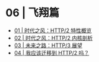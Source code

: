 # 06 | 飞翔篇

- [01 | 时代之风：HTTP/2 特性概览](./01.md)
- [02 | 时代之风：HTTP/2 内核剖析](./02.md)
- [03 | 未来之路：HTTP/3 展望](./03.md)
- [04 | 我应该迁移到 HTTP/2 吗？](./04.md)
